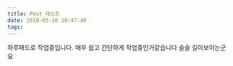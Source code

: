 ```yaml
---
title: Post 테스트
date: 2018-05-16 10:47:48
tags:
---
```


하루패드로 작업중입니다. 
매우 쉽고 간단하게 작업중인거같습니다 슬슬 길이보이는군요